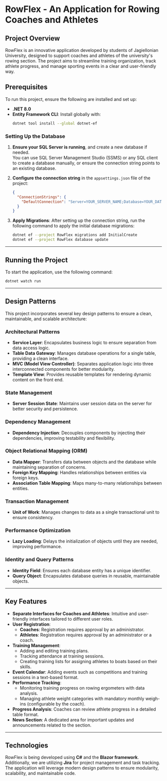
# RowFlex - An Application for Rowing Coaches and Athletes

## Project Overview
RowFlex is an innovative application developed by students of Jagiellonian University, designed to support coaches and athletes of the university's rowing section. The project aims to streamline training organization, track athlete progress, and manage sporting events in a clear and user-friendly way.

## Prerequisites
To run this project, ensure the following are installed and set up:
- **.NET 8.0**
- **Entity Framework CLI**: Install globally with:
  ```bash
  dotnet tool install --global dotnet-ef
  ```

### Setting Up the Database
1. **Ensure your SQL Server is running**, and create a new database if needed.  
   You can use SQL Server Management Studio (SSMS) or any SQL client to create a database manually, or ensure the connection string points to an existing database.

2. **Configure the connection string** in the `appsettings.json` file of the project:
   ```json
   {
     "ConnectionStrings": {
       "DefaultConnection": "Server=YOUR_SERVER_NAME;Database=YOUR_DATABASE_NAME;Trusted_Connection=True;"
     }
   }
3. **Apply Migrations**:
   After setting up the connection string, run the following command to apply the initial database migrations:
   ```bash
   dotnet ef --project RowFlex migrations add InitialCreate
   dotnet ef --project RowFlex database update
   ```

---

## Running the Project
To start the application, use the following command:
```bash
dotnet watch run
```

---

## Design Patterns

This project incorporates several key design patterns to ensure a clean, maintainable, and scalable architecture:

### Architectural Patterns
- **Service Layer**: Encapsulates business logic to ensure separation from data access logic.
- **Table Data Gateway**: Manages database operations for a single table, providing a clean interface.
- **MVC (Model View Controller)**: Separates application logic into three interconnected components for better modularity.
- **Template View**: Provides reusable templates for rendering dynamic content on the front end.

### State Management
- **Server Session State**: Maintains user session data on the server for better security and persistence.

### Dependency Management
- **Dependency Injection**: Decouples components by injecting their dependencies, improving testability and flexibility.

### Object Relational Mapping (ORM)
- **Data Mapper**: Transfers data between objects and the database while maintaining separation of concerns.
- **Foreign Key Mapping**: Handles relationships between entities via foreign keys.
- **Association Table Mapping**: Maps many-to-many relationships between entities.

### Transaction Management
- **Unit of Work**: Manages changes to data as a single transactional unit to ensure consistency.

### Performance Optimization
- **Lazy Loading**: Delays the initialization of objects until they are needed, improving performance.

### Identity and Query Patterns
- **Identity Field**: Ensures each database entity has a unique identifier.
- **Query Object**: Encapsulates database queries in reusable, maintainable objects.

---

## Key Features
- **Separate Interfaces for Coaches and Athletes**: Intuitive and user-friendly interfaces tailored to different user roles.
- **User Registration**:
  - **Coaches**: Registration requires approval by an administrator.
  - **Athletes**: Registration requires approval by an administrator or a coach.
- **Training Management**:
  - Adding and editing training plans.
  - Tracking attendance at training sessions.
  - Creating training lists for assigning athletes to boats based on their skills.
- **Event Calendar**: Adding events such as competitions and training sessions in a text-based format.
- **Performance Tracking**:
  - Monitoring training progress on rowing ergometers with data analysis.
  - Managing athlete weight categories with mandatory monthly weigh-ins (configurable by the coach).
- **Progress Analysis**: Coaches can review athlete progress in a detailed table format.
- **News Section**: A dedicated area for important updates and announcements related to the section.

---

## Technologies
RowFlex is being developed using **C#** and the **Blazor framework**. Additionally, we are utilizing **Jira** for project management and task tracking. The application will leverage modern design patterns to ensure modularity, scalability, and maintainable code.
